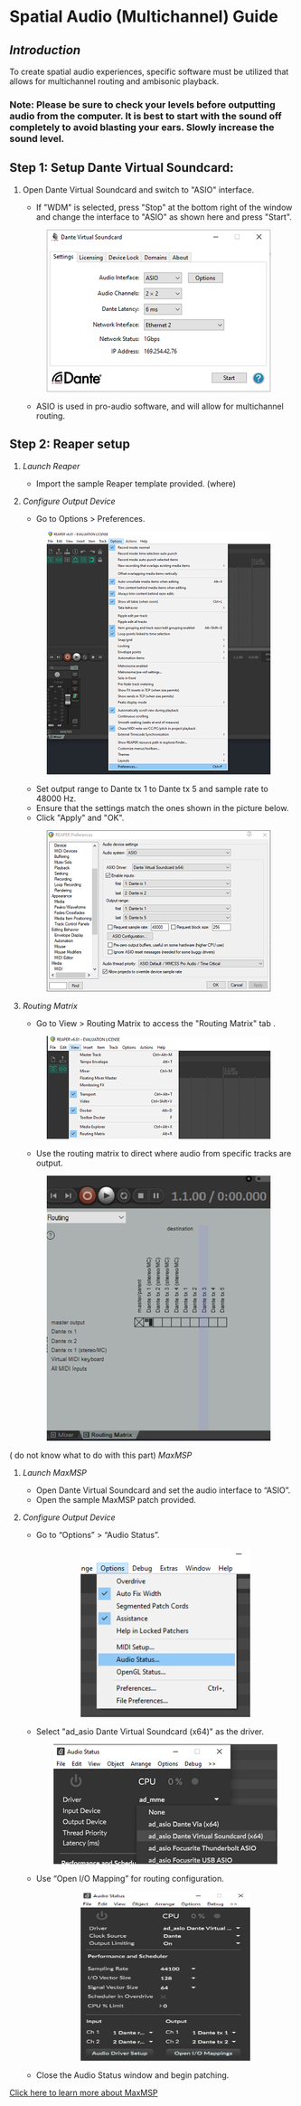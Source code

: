 # Spatial Audio (Multichannel) Guide

## *Introduction*
To create spatial audio experiences, specific software must be utilized that allows for multichannel routing and ambisonic playback.

### Note: Please be sure to check your levels before outputting audio from the computer. It is best to start with the sound off completely to avoid blasting your ears. Slowly increase the sound level.

## Step 1: Setup Dante Virtual Soundcard:  
1. Open Dante Virtual Soundcard and switch to "ASIO" interface.
   - If "WDM" is selected, press "Stop" at the bottom right of the window and change the interface to "ASIO" as shown here and press "Start".
   <p align="center">
     <img src="../images/sa/asio.PNG" width="396" height="287" alt="Open Device">
   </p>
   
   -  ASIO is used in pro-audio software, and will allow for multichannel routing.
 
  
## Step 2: Reaper setup  
1. *Launch Reaper*  
   - Import the sample Reaper template provided.  (where)

2. *Configure Output Device*  
   - Go to Options > Preferences.
   <p align="center">
     <img src="../images/sa/reaper.png" width="396" height="430" alt="Open Device">
   </p>
   
   - Set output range to Dante tx 1 to Dante tx 5 and sample rate to 48000 Hz.
   - Ensure that the settings match the ones shown in the picture below. 
   - Click "Apply" and "OK".
   <p align="center">
     <img src="../images/sa/set.PNG" width="396" height="285" alt="Open Device">
   </p>
   

3. *Routing Matrix*  
   - Go to View > Routing Matrix to access the "Routing Matrix" tab .
   <p align="center">
     <img src="../images/sa/matrix.png" width="396" height="182" alt="Open Device">
   </p>
   
   -  Use the routing matrix to direct where audio from specific tracks are output.
     <p align="center">
     <img src="../images/sa/tab.png" width="396" height="469" alt="Open Device">
   </p>
   

( do not know what to do with this part)
*MaxMSP*  
1. *Launch MaxMSP*  
   - Open Dante Virtual Soundcard and set the audio interface to “ASIO”.  
   - Open the sample MaxMSP patch provided.

2. *Configure Output Device*  
   - Go to “Options” > “Audio Status”.
     <p align="center">
     <img src="../images/sa/audio.png" width="300" height="300" alt="Open Device">
   </p>
   
   - Select "ad_asio Dante Virtual Soundcard (x64)" as the driver.
     <p align="center">
     <img src="../images/sa/name.png" width="396" height="212" alt="Open Device">
   </p>
   
   - Use “Open I/O Mapping” for routing configuration.
     <p align="center">
     <img src="../images/sa/open.png" width="300" height="300" alt="Open Device">
   </p>
   
   - Close the Audio Status window and begin patching.

[Click here to learn more about MaxMSP](https://cycling74.com/tutorials?page=1)
